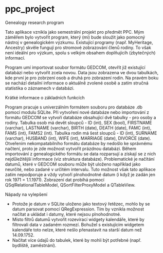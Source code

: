 # ppc_project
Genealogy research program

Tato aplikace vznikla jako semestrální projekt pro předmět PPC. 
Mým záměřem bylo vytvořit program, který (mi) bude sloužit jako pomocný nástroj v genealogickém výzkumu. Existující programy (např. MyHeritage, Ancestry) skvěle fungují pro stromové zobrazování členů rodiny. To však není ideální pro výzkum, spolu s velkým obsahem doplňujícíh (zbytečných) informací.

Program umí importovat soubor formátu GEDCOM, otevřít již existující databázi nebo vytvořit zcela novou. Data jsou zobrazena ve dvou tabulkách, kde první je pro zobrzení osob a druhá pro zobrazení rodin. Na pravém boku se nachází detailní informace o aktuálně zvolené osobě a zatím stručná statistika o záznamech v databázi.

Krátké informace o základních funkcích

Program pracuje s univerzálním formátem souboru pro databáze .db pomocí modulu SQLite. Při vytvoření nové databáze nebo importování z formátu GEDCOM se vytvoří databáze obsahující dvě tabulky - pro osoby a rodiny. Tabulka osob má devět sloupců - ID (int), SEX (bool), FIRSTNAME (varchar), LASTNAME (varchar), BIRTH (date), DEATH (date), FAMC (int), FAMS (int), FAMS2 (int). 
Tabulka rodin má šest sloupců - ID (int), SURNAME (varchar), HUSBAND (int), WIFE (int), MARRIAGE (date), DIVORCE (date). Otveřením nekompatabilního formátu databáze by nedošlo ke správnému načtení, proto je zde možnost vytvořit prázdnou databázi.
Během importování z genealogického formátu se data rozparsují a získají se z nich nejdůležitější informace (viz struktura databáze). Problematické je načítání datumů, které v GEDCOM souboru může být uloženo například jako neurčité, nebo zadané v určitém intervalu. Tuto možnost však tato aplikace zatím nepodporuje a vždy vytvoří plnohodnotné datum (i když je zadán jen rok 1971 = 1.1.1971).
Zobrazení dat probíhá pomocí QSqlRelationalTableModel, QSortFilterProxyModel a QTableView.

Nápady na vylepšení
- Protože je datum v SQLite uloženo jako textový řetězec, mohlo by se datum parsovat pomocí QRegExpression. Tím by vznikla možnost načítat a ukládat i datumy, které nejsou plnohodnotné.
- Místo filtrů datumů vytvořít rozevírací widgety kalendáře, které by filtrovali data v zadaném rozmezí. Bohužel s existujícím widgetem kalendáře toto nelze, které nešlo přenastavit na starší datum než 14.09.1752.
- Načítat více údajů do tabulek, které by mohli být potřebné (např. bydliště, zaměstnání).
